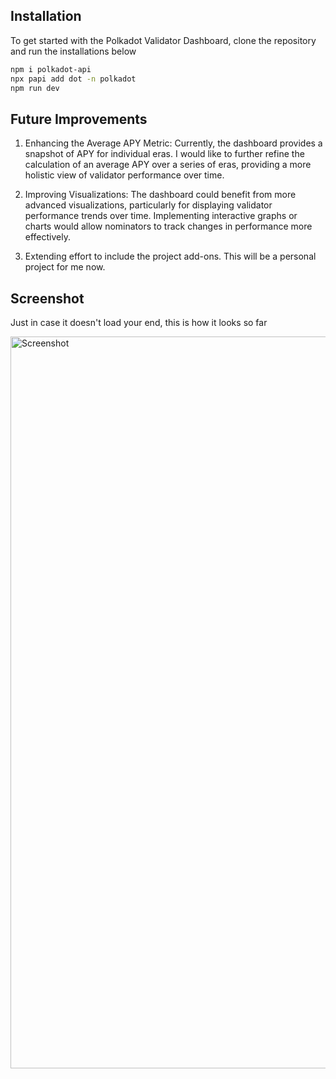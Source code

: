## Installation

To get started with the Polkadot Validator Dashboard, clone the repository and run the installations below
  
```bash
npm i polkadot-api
npx papi add dot -n polkadot
npm run dev
```

## Future Improvements

1. Enhancing the Average APY Metric: Currently, the dashboard provides a snapshot of APY for individual eras. I would like to further refine the calculation of an average APY over a series of eras, providing a more holistic view of validator performance over time.

2. Improving Visualizations: The dashboard could benefit from more advanced visualizations, particularly for displaying validator performance trends over time. Implementing interactive graphs or charts would allow nominators to track changes in performance more effectively.

3. Extending effort to include the project add-ons. This will be a personal project for me now. 

## Screenshot

Just in case it doesn't load your end, this is how it looks so far


<img width="1171" alt="Screenshot" src="https://github.com/user-attachments/assets/8e060ca1-4820-49dd-bdf9-594d80b77de0" />

